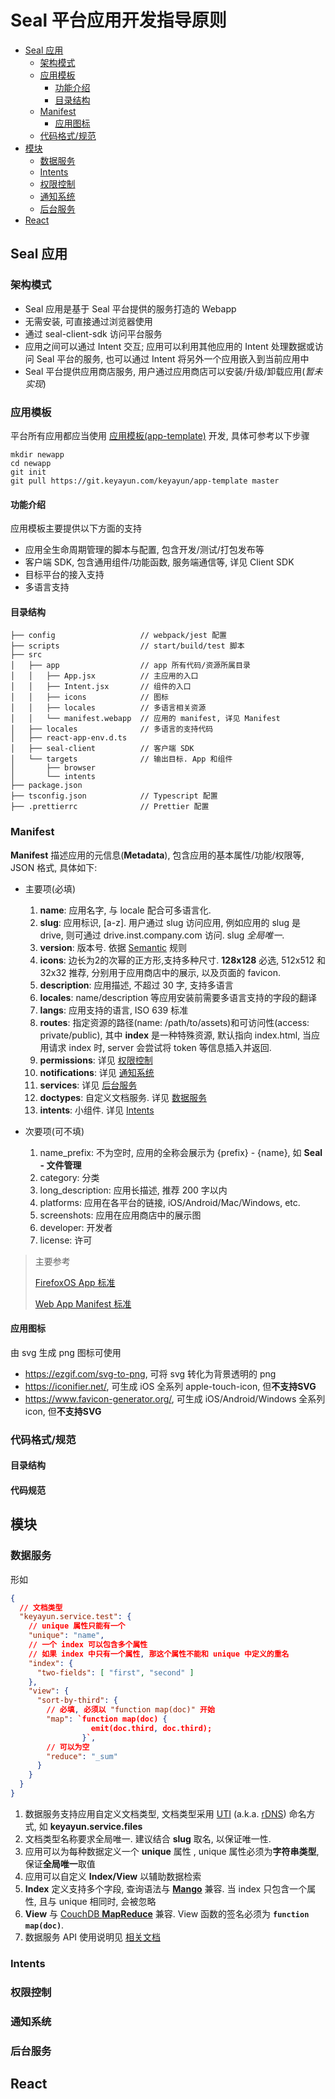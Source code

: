 # Seal 平台应用开发指导原则

<!-- TOC updateOnSave=false -->
- [Seal 应用](#seal-应用)
    - [架构模式](#架构模式)
    - [应用模板](#应用模板)
        - [功能介绍](#功能介绍)
        - [目录结构](#目录结构)
    - [Manifest](#manifest)
        - [应用图标](#应用图标)
    - [代码格式/规范](#代码格式规范)
- [模块](#模块)
    - [数据服务](#数据服务)
    - [Intents](#intents)
    - [权限控制](#权限控制)
    - [通知系统](#通知系统)
    - [后台服务](#后台服务)
- [React](#react)
<!-- /TOC -->

## Seal 应用

### 架构模式

- Seal 应用是基于 Seal 平台提供的服务打造的 Webapp
- 无需安装, 可直接通过浏览器使用
- 通过 seal-client-sdk 访问平台服务
- 应用之间可以通过 Intent 交互; 应用可以利用其他应用的 Intent 处理数据或访问 Seal 平台的服务, 也可以通过 Intent 将另外一个应用嵌入到当前应用中
- Seal 平台提供应用商店服务, 用户通过应用商店可以安装/升级/卸载应用(*暂未实现*)

### 应用模板

平台所有应用都应当使用 [应用模板(app-template)](https://git.keyayun.com/keyayun/app-template) 开发, 具体可参考以下步骤
```
mkdir newapp
cd newapp
git init
git pull https://git.keyayun.com/keyayun/app-template master
```

#### 功能介绍

应用模板主要提供以下方面的支持

* 应用全生命周期管理的脚本与配置, 包含开发/测试/打包发布等
* 客户端 SDK, 包含通用组件/功能函数, 服务端通信等, 详见 Client SDK
* 目标平台的接入支持
* 多语言支持

#### 目录结构

```
├── config                   // webpack/jest 配置
├── scripts                  // start/build/test 脚本
├── src
│   ├── app                  // app 所有代码/资源所属目录
│   │   ├── App.jsx          // 主应用的入口
│   │   ├── Intent.jsx       // 组件的入口
│   │   ├── icons            // 图标
│   │   ├── locales          // 多语言相关资源
│   │   └── manifest.webapp  // 应用的 manifest, 详见 Manifest
│   ├── locales              // 多语言的支持代码
│   ├── react-app-env.d.ts
│   ├── seal-client          // 客户端 SDK
│   └── targets              // 输出目标. App 和组件
│       ├── browser
│       └── intents
├── package.json
├── tsconfig.json            // Typescript 配置
├── .prettierrc              // Prettier 配置
```

### Manifest

**Manifest** 描述应用的元信息(**Metadata**), 包含应用的基本属性/功能/权限等, JSON 格式, 具体如下:

- 主要项(必填)

	1. **name**: 应用名字, 与 locale 配合可多语言化.
	2. **slug**: 应用标识, [a-z]. 用户通过 slug 访问应用, 例如应用的 slug 是 drive, 则可通过 drive.inst.company.com 访问. slug *全局唯一*.
	3. **version**: 版本号. 依据 [Semantic](https://semver.org/) 规则
	4. **icons**: 边长为2的次幂的正方形,支持多种尺寸. **128x128** 必选, 512x512 和 32x32 推荐, 分别用于应用商店中的展示, 以及页面的 favicon.
	5. **description**: 应用描述, 不超过 30 字, 支持多语言
	6. **locales**: name/description 等应用安装前需要多语言支持的字段的翻译
	7. **langs**: 应用支持的语言, ISO 639 标准
	8. **routes**: 指定资源的路径(name: /path/to/assets)和可访问性(access: private/public), 其中 **index** 是一种特殊资源, 默认指向 index.html, 当应用请求 index 时, server 会尝试将 token 等信息插入并返回.
	9. **permissions**: 详见 [权限控制](#权限控制)
	10. **notifications**: 详见 [通知系统](#通知系统)
	11. **services**: 详见 [后台服务](#后台服务)
	12. **doctypes**: 自定义文档服务. 详见 [数据服务](#数据服务)
	13. **intents**: 小组件. 详见 [Intents](#Intents)

- 次要项(可不填)

	1. name_prefix: 不为空时, 应用的全称会展示为 {prefix} - {name}, 如 **Seal - 文件管理**
	2. category: 分类
	3. long_description: 应用长描述, 推荐 200 字以内
	4. platforms: 应用在各平台的链接, iOS/Android/Mac/Windows, etc.
	5. screenshots: 应用在应用商店中的展示图
	6. developer: 开发者
	7. license: 许可

> 主要参考
>
> [FirefoxOS App 标准](https://developer.mozilla.org/en-US/docs/Archive/B2G_OS/Firefox_OS_apps/Building_apps_for_Firefox_OS/Manifest)
>
> [Web App Manifest 标准](https://www.w3.org/TR/appmanifest/)

#### 应用图标

由 svg 生成 png 图标可使用
- https://ezgif.com/svg-to-png, 可将 svg 转化为背景透明的 png
- https://iconifier.net/, 可生成 iOS 全系列 apple-touch-icon, 但**不支持SVG**
- https://www.favicon-generator.org/, 可生成 iOS/Android/Windows 全系列 icon, 但**不支持SVG**

### 代码格式/规范

#### 目录结构

#### 代码规范

## 模块

### 数据服务

形如
```json
{
  // 文档类型
  "keyayun.service.test": {
    // unique 属性只能有一个
    "unique": "name",
    // 一个 index 可以包含多个属性
    // 如果 index 中只有一个属性, 那这个属性不能和 unique 中定义的重名
    "index": {
      "two-fields": [ "first", "second" ]
    },
    "view": {
      "sort-by-third": {
        // 必填, 必须以 "function map(doc)" 开始
        "map": `function map(doc) {
                  emit(doc.third, doc.third);
                }`,
        // 可以为空
        "reduce": "_sum"
      }
    }
  }
}
```
1. 数据服务支持应用自定义文档类型, 文档类型采用 [UTI](https://en.wikipedia.org/wiki/Uniform_Type_Identifier) (a.k.a. [rDNS](https://en.wikipedia.org/wiki/Reverse_domain_name_notation)) 命名方式, 如 **keyayun.service.files**
2. 文档类型名称要求全局唯一. 建议结合 **slug** 取名, 以保证唯一性.
3. 应用可以为每种数据定义一个 **unique** 属性 , unique 属性必须为**字符串类型**, 保证**全局唯一**取值
4. 应用可以自定义 **Index/View** 以辅助数据检索
5. **Index** 定义支持多个字段, 查询语法与 [**Mango**](https://github.com/cloudant/mango) 兼容. 当 index 只包含一个属性, 且与 unique 相同时, 会被忽略
6. **View** 与 [CouchDB **MapReduce**](http://docs.couchdb.org/en/latest/ddocs/ddocs.html#view-functions) 兼容. View 函数的签名必须为 **`function map(doc)`**.
7. 数据服务 API 使用说明见 [相关文档](../../../../service/src/branch/master/docs/data.md#data-api-详细设计-version-1)

### Intents

### 权限控制

### 通知系统

### 后台服务

## React
